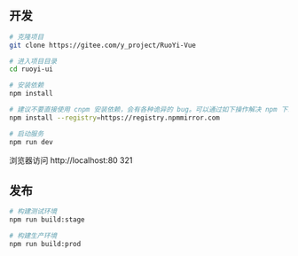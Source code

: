 ## 开发

```bash
# 克隆项目
git clone https://gitee.com/y_project/RuoYi-Vue

# 进入项目目录
cd ruoyi-ui

# 安装依赖
npm install

# 建议不要直接使用 cnpm 安装依赖，会有各种诡异的 bug。可以通过如下操作解决 npm 下载速度慢的问题
npm install --registry=https://registry.npmmirror.com

# 启动服务
npm run dev
```

浏览器访问 http://localhost:80
321

## 发布

```bash
# 构建测试环境
npm run build:stage

# 构建生产环境
npm run build:prod
```